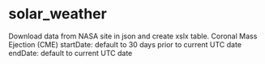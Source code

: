 # solar_weather
Download data from NASA site in json and create xslx table.
Coronal Mass Ejection (CME)
startDate: default to 30 days prior to current UTC date
endDate: default to current UTC date
